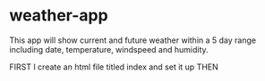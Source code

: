 # weather-app

This app will show current and future weather within a 5 day range including date, temperature, windspeed and humidity.

FIRST I create an html file titled index and set it up
THEN 
